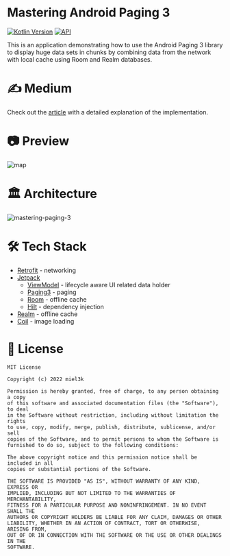 # Mastering Android Paging 3

[![Kotlin Version](https://img.shields.io/badge/Kotlin-1.7.x-blue.svg)](https://kotlinlang.org)
[![API](https://img.shields.io/badge/API-21%2B-brightgreen.svg?style=flat)](https://android-arsenal.com/api?level=21)

This is an application demonstrating how to use the Android Paging 3 library to display huge data sets in chunks by combining data from the network with local cache using Room and Realm databases.

# ✍️ Medium
Check out the [article](https://medium.com/@miel3k/android-paging-3-combine-network-and-local-data-using-room-and-realm-dea6435b6183) with a detailed explanation of the implementation.

# 📷 Preview
![map](https://user-images.githubusercontent.com/26262185/194933048-0de3bfc0-5f02-41e3-9be8-addf3b362646.gif)

# 🏛️ Architecture
![mastering-paging-3](https://user-images.githubusercontent.com/26262185/197604082-2e5636c3-820e-4cd3-af8a-c329e122b9b5.png)

# 🛠 Tech Stack
- [Retrofit](https://square.github.io/retrofit/) - networking
- [Jetpack](https://developer.android.com/jetpack)
  - [ViewModel](https://developer.android.com/topic/libraries/architecture/viewmodel) - lifecycle aware UI related data holder
  - [Paging3](https://developer.android.com/topic/libraries/architecture/paging/v3-overview) - paging 
  - [Room](https://developer.android.com/jetpack/androidx/releases/room) - offline cache
  - [Hilt](https://dagger.dev/hilt/) - dependency injection
- [Realm](https://github.com/realm/realm-java) - offline cache
- [Coil](https://github.com/coil-kt/coil) - image loading

# 📃 License

```
MIT License

Copyright (c) 2022 miel3k

Permission is hereby granted, free of charge, to any person obtaining a copy
of this software and associated documentation files (the "Software"), to deal
in the Software without restriction, including without limitation the rights
to use, copy, modify, merge, publish, distribute, sublicense, and/or sell
copies of the Software, and to permit persons to whom the Software is
furnished to do so, subject to the following conditions:

The above copyright notice and this permission notice shall be included in all
copies or substantial portions of the Software.

THE SOFTWARE IS PROVIDED "AS IS", WITHOUT WARRANTY OF ANY KIND, EXPRESS OR
IMPLIED, INCLUDING BUT NOT LIMITED TO THE WARRANTIES OF MERCHANTABILITY,
FITNESS FOR A PARTICULAR PURPOSE AND NONINFRINGEMENT. IN NO EVENT SHALL THE
AUTHORS OR COPYRIGHT HOLDERS BE LIABLE FOR ANY CLAIM, DAMAGES OR OTHER
LIABILITY, WHETHER IN AN ACTION OF CONTRACT, TORT OR OTHERWISE, ARISING FROM,
OUT OF OR IN CONNECTION WITH THE SOFTWARE OR THE USE OR OTHER DEALINGS IN THE
SOFTWARE.
```
